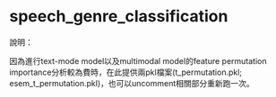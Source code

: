 # speech_genre_classification

說明：

因為進行text-mode model以及multimodal model的feature permutation importance分析較為費時，在此提供兩pkl檔案(t_permutation.pkl; esem_t_permutation.pkl)，也可以uncomment相關部分重新跑一次。
